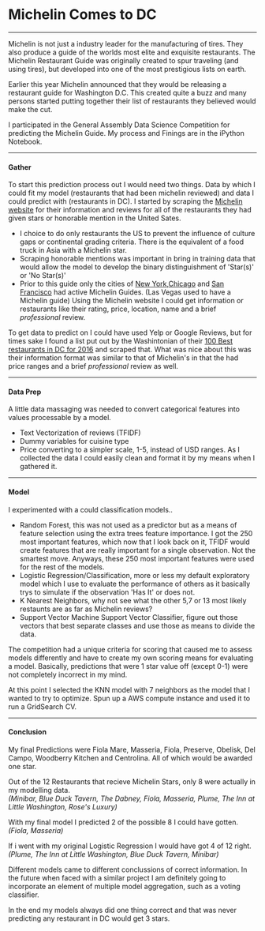 # Michelin Comes to DC
___

Michelin is not just a industry leader for the manufacturing of tires.  They also produce a guide of the worlds most elite and 
exquisite restaurants.  The Michelin Restaurant Guide was originally created to spur traveling (and using tires), but developed into
one of the most prestigious lists on earth.

Earlier this year Michelin announced that they would be releasing a restaurant guide for Washington D.C.  This created quite a buzz and 
many persons started putting together their list of restaurants they believed would make the cut.  

I participated in the General Assembly Data Science Competition for predicting the Michelin Guide.  My process and Finings are in the 
iPython Notebook.

---
#### Gather
To start this prediction process out I would need two things.  Data by which I could fit my model (restaurants that had been michelin reviewed) and data I could predict with (restaurants in DC).  I started by scraping the [Michelin website](https://www.viamichelin.com) for their information and reviews for all of the restaurants they had given stars or honorable mention in the United Sates.  
- I choice to do only restaurants the US to prevent the influence of culture gaps or continental grading criteria.  There is the equivalent of a food truck in Asia with a Michelin star.
- Scraping honorable mentions was important in bring in training data that would allow the model to develop the binary distinguishment of 'Star(s)' or 'No Star(s)'
- Prior to this guide only the cities of [New York](https://www.viamichelin.com/web/Restaurants?address=New%20York),[Chicago](https://www.viamichelin.com/web/Restaurants/Restaurants-Chicago-_-Illinois-United_States) and [San Francisco](https://www.viamichelin.com/web/Restaurants?address=San%20Francisco%20CA) had active Michelin Guides.  (Las Vegas used to have a Michelin guide)
Using the Michelin website I could get information or restaurants like their rating, price, location, name and a brief _professional_ review.  

To get data to predict on I could have used Yelp or Google Reviews, but for times sake I found a list put out by the Washintonian of their [100 Best restaurants in DC for 2016](https://www.washingtonian.com/2016/02/08/100-very-best-restaurants/2016/) and scraped that.  What was nice about this was their information format was similar to that of Michelin's in that the had price ranges and a brief _professional_ review as well.

---
#### Data Prep
A little data massaging was needed to convert categorical features into values processable by a model.
- Text Vectorization of reviews (TFIDF)
- Dummy variables for cuisine type
- Price converting to a simpler scale, 1-5, instead of USD ranges.
As I collected the data I could easily clean and format it by my means when I gathered it.

---
#### Model
I experimented with a could classification models..
- Random Forest, this was not used as a predictor but as a means of feature selection using the extra trees feature importance.  I got the 250 most important features, which now that I look back on it, TFIDF would create features that are really important for a single observation.  Not the smartest move.  Anyways, these 250 most important features were used for the rest of the models.
- Logistic Regression/Classification, more or less my default exploratory model which I use to evaluate the performance of others as it basically trys to simulate if the observation 'Has It' or does not.
- K Nearest Neighbors, why not see what the other 5,7 or 13 most likely restaunts are as far as Michelin reviews?
- Support Vector Machine Support Vector Classifier, figure out those vectors that best separate classes and use those as means to divide the data.  

The competition had a unique criteria for scoring that caused me to assess models differently and have to create my own scoring means for evaluating a model. Basically, predictions that were 1 star value off (except 0-1) were not completely incorrect in my mind.

At this point I selected the KNN model with 7 neighbors as the model that I wanted to try to optimize.  Spun up a AWS compute instance and used it to run a GridSearch CV.

---
#### Conclusion
My final Predictions were Fiola Mare, Masseria, Fiola, Preserve, Obelisk, Del Campo, Woodberry Kitchen and Centrolina.  All of which would be awarded one star.  

Out of the 12 Restaurants that recieve Michelin Stars, only 8 were actually in my modelling data.  
_(Minibar, Blue Duck Tavern, The Dabney, Fiola, Masseria, Plume, The Inn at Little Washington, Rose's Luxury)_

With my final model I predicted 2 of the possible 8 I could have gotten.  
_(Fiola, Masseria)_

If i went with my original Logistic Regression I would have got 4 of 12 right.   
_(Plume, The Inn at Little Washington, Blue Duck Tavern, Minibar)_

Different models came to different conclussions of correct information.  In the future when faced with a similar project I am definitely going to incorporate an element of multiple model aggregation, such as a voting classifier.

In the end my models always did one thing correct and that was never predicting any restaurant in DC would get 3 stars.
